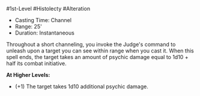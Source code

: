 #1st-Level #Histolecty #Alteration
 
- Casting Time: Channel
- Range: 25'
- Duration: Instantaneous

Throughout a short channeling, you invoke the Judge's command to unleash upon a target you can see within range when you cast it. When this spell ends, the target takes an amount of psychic damage equal to 1d10 + half its combat initiative.
 
**At Higher Levels:** 
* (+1) The target takes 1d10 additional psychic damage.